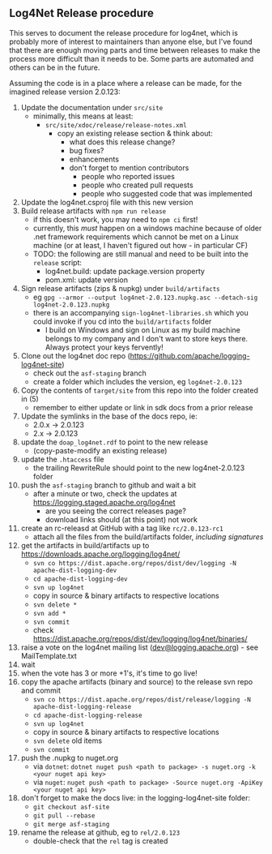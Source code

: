 Log4Net Release procedure
---

This serves to document the release procedure for log4net, which is probably
more of interest to maintainers than anyone else, but I've found that there
are enough moving parts and time between releases to make the process more
difficult than it needs to be. Some parts are automated and others can be in
the future.

Assuming the code is in a place where a release can be made, for the imagined
release version 2.0.123:

1. Update the documentation under `src/site`
    - minimally, this means at least:
        - `src/site/xdoc/release/release-notes.xml`
            - copy an existing release section & think about:
                - what does this release change?
                - bug fixes?
                - enhancements
                - don't forget to mention contributors
                    - people who reported issues
                    - people who created pull requests
                    - people who suggested code that was implemented
2. Update the log4net.csproj file with this new version
3. Build release artifacts with `npm run release`
    - if this doesn't work, you may need to `npm ci` first!
    - currently, this _must_ happen on a windows machine because of older
        .net framework requirements which cannot be met on a Linux machine
        (or at least, I haven't figured out how - in particular CF)
    - TODO: the following are still manual and need to be built into the `release` script:
        - log4net.build: update package.version property
        - pom.xml: update version
4. Sign release artifacts (zips & nupkg) under `build/artifacts`
    - eg `gpg --armor --output log4net-2.0.123.nupkg.asc --detach-sig log4net-2.0.123.nupkg`
    - there is an accompanying `sign-log4net-libraries.sh` which you could invoke if you cd
        into the `build/artifacts` folder
        - I build on Windows and sign on Linux as my build machine belongs to my company
            and I don't want to store keys there. Always protect your keys fervently!
5. Clone out the log4net doc repo (https://github.com/apache/logging-log4net-site)
    - check out the `asf-staging` branch
    - create a folder which includes the version, eg `log4net-2.0.123`
6. Copy the contents of `target/site` from this repo into the folder created in (5)
    - remember to either update or link in sdk docs from a prior release
7. Update the symlinks in the base of the docs repo, ie:
    - 2.0.x -> 2.0.123
    - 2.x -> 2.0.123
8. update the `doap_log4net.rdf` to point to the new release 
    - (copy-paste-modify an existing release)
9. update the `.htaccess` file
    - the trailing RewriteRule should point to the new log4net-2.0.123 folder
10. push the `asf-staging` branch to github and wait a bit 
    - after a minute or two, check the updates at https://logging.staged.apache.org/log4net
        - are you seeing the correct releases page?
        - download links should (at this point) not work
11. create an rc-releasd at GitHub with a tag like `rc/2.0.123-rc1`
    - attach all the files from the build/artifacts folder, _including signatures_
12. get the artifacts in build/artifacts up to https://downloads.apache.org/logging/log4net/
    - `svn co https://dist.apache.org/repos/dist/dev/logging -N apache-dist-logging-dev`
    - `cd apache-dist-logging-dev`
    - `svn up log4net`
    - copy in source & binary artifacts to respective locations
    - `svn delete *`
    - `svn add *`
    - `svn commit`
    - check https://dist.apache.org/repos/dist/dev/logging/log4net/binaries/
13. raise a vote on the log4net mailing list (dev@logging.apache.org) - see MailTemplate.txt
14. wait
15. when the vote has 3 or more +1's, it's time to go live!
16. copy the apache artifacts (binary and source) to the release svn repo and commit
    - `svn co https://dist.apache.org/repos/dist/release/logging -N apache-dist-logging-release`
    - `cd apache-dist-logging-release`
    - `svn up log4net`
    - copy in source & binary artifacts to respective locations
    - `svn delete` old items
    - `svn commit`
16. push the .nupkg to nuget.org
    - via `dotnet`: `dotnet nuget push <path to package> -s nuget.org -k <your nuget api key>`
    - via `nuget`: `nuget push <path to package> -Source nuget.org -ApiKey <your nuget api key>`
17. don't forget to make the docs live: in the logging-log4net-site folder:
    - `git checkout asf-site`
    - `git pull --rebase`
    - `git merge asf-staging`
18. rename the release at github, eg to `rel/2.0.123`
    - double-check that the `rel` tag is created